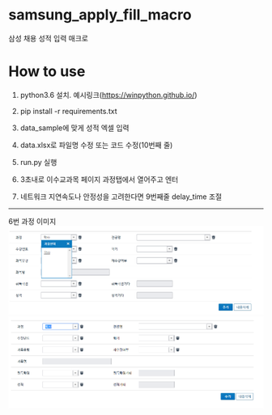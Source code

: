 # samsung_apply_fill_macro
삼성 채용 성적 입력 매크로

# How to use

1. python3.6 설치. 예시링크(https://winpython.github.io/)

2. pip install -r requirements.txt

3. data_sample에 맞게 성적 엑셀 입력

4. data.xlsx로 파일명 수정 또는 코드 수정(10번째 줄)

5. run.py 실행

6. 3초내로 이수교과목 페이지 과정탭에서 열어주고 엔터

7. 네트워크 지연속도나 안정성을 고려한다면 9번째줄 delay_time 조절

---
6번 과정 이미지
![](docs/1.PNG)  
![](docs/2.PNG)  
